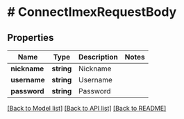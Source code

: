 # # ConnectImexRequestBody

## Properties

Name | Type | Description | Notes
------------ | ------------- | ------------- | -------------
**nickname** | **string** | Nickname | 
**username** | **string** | Username | 
**password** | **string** | Password | 

[[Back to Model list]](../../README.md#documentation-for-models) [[Back to API list]](../../README.md#documentation-for-api-endpoints) [[Back to README]](../../README.md)


